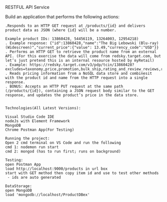 RESTFUL API Service

Build an application that performs the following actions: 

    .Responds to an HTTP GET request at /products/{id} and delivers product data as JSON (where {id} will be a number. 
    
    Example product IDs: 13860428, 54456119, 13264003, 12954218) 
    . Example response: {"id":13860428,"name":"The Big Lebowski (Blu-ray) (Widescreen)","current_price":{"value": 13.49,"currency_code":"USD"}}
    . Performs an HTTP GET to retrieve the product name from an external API. (For this exercise the data will come from redsky.target.com, but let’s just pretend this is an internal resource hosted by myRetail) 
    . Example: https://redsky.target.com/v3/pdp/tcin/13860428?excludes=taxonomy,price,promotion,bulk_ship,rating_and_review_reviews,rating_and_review_statistics,question_answer_statistics&key=candidate
    . Reads pricing information from a NoSQL data store and combinesit with the product id and name from the HTTP request into a single response. 
    . BONUS: Accepts an HTTP PUT request at the same path (/products/{id}), containing a JSON request body similar to the GET response, and updates the product’s price in the data store.


    Technologies(All Latest Versions):

    Visual Studio Code IDE
    nodeJs with Element Framework
    MongoDB
    Chrome Postman App(For Testing)

    Running the project:
    Open 2 cmd terminal on VS Code and run the following
    cmd 1: nodemon run start
    cmd 2: mongod (has to run first; runs on background)

    Testing:
    open Postman App
    load http://localhost:9000/products in url box
    start with GET method then copy item id and use to test other methods
     - ids are auto generated

    DataStorage:
    open MongoDB
    load 'mongodb://localhost/ProductDBex'
